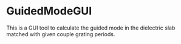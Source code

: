 # GuidedModeGUI
This is a GUI tool to calculate the guided mode in the dielectric slab matched with given couple grating periods.
